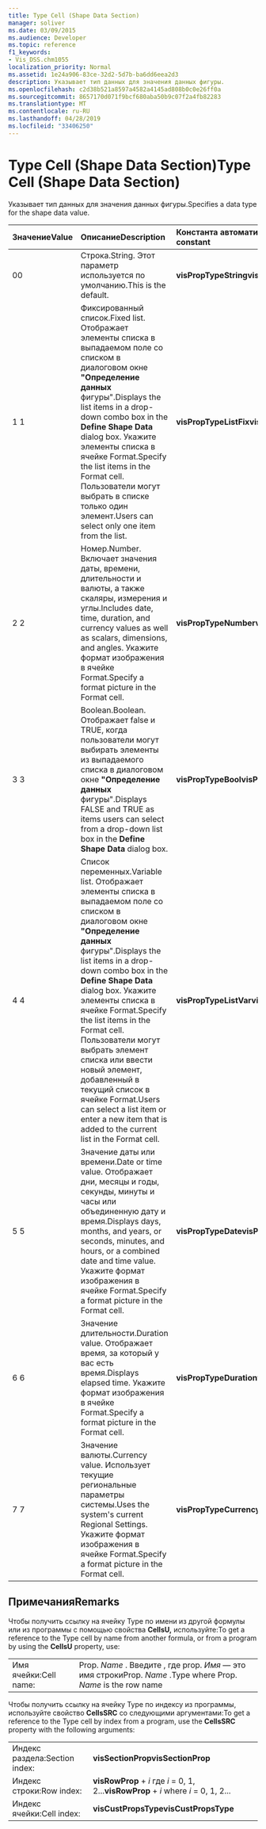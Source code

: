 ```yaml
---
title: Type Cell (Shape Data Section)
manager: soliver
ms.date: 03/09/2015
ms.audience: Developer
ms.topic: reference
f1_keywords:
- Vis_DSS.chm1055
localization_priority: Normal
ms.assetid: 1e24a906-83ce-32d2-5d7b-ba6dd6eea2d3
description: Указывает тип данных для значения данных фигуры.
ms.openlocfilehash: c2d38b521a8597a4582a4145ad808b0c0e26ff0a
ms.sourcegitcommit: 8657170d071f9bcf680aba50b9c07f2a4fb82283
ms.translationtype: MT
ms.contentlocale: ru-RU
ms.lasthandoff: 04/28/2019
ms.locfileid: "33406250"
---
```

# <a name="type-cell-shape-data-section"></a><span data-ttu-id="b7dff-103">Type Cell (Shape Data Section)</span><span class="sxs-lookup"><span data-stu-id="b7dff-103">Type Cell (Shape Data Section)</span></span>

<span data-ttu-id="b7dff-104">Указывает тип данных для значения данных фигуры.</span><span class="sxs-lookup"><span data-stu-id="b7dff-104">Specifies a data type for the shape data value.</span></span>
  
|<span data-ttu-id="b7dff-105">**Значение**</span><span class="sxs-lookup"><span data-stu-id="b7dff-105">**Value**</span></span>|<span data-ttu-id="b7dff-106">**Описание**</span><span class="sxs-lookup"><span data-stu-id="b7dff-106">**Description**</span></span>|<span data-ttu-id="b7dff-107">**Константа автоматизации**</span><span class="sxs-lookup"><span data-stu-id="b7dff-107">**Automation constant**</span></span>|
|:-----|:-----|:-----|
|<span data-ttu-id="b7dff-108">0</span><span class="sxs-lookup"><span data-stu-id="b7dff-108">0</span></span>  <br/> |<span data-ttu-id="b7dff-109">Строка.</span><span class="sxs-lookup"><span data-stu-id="b7dff-109">String.</span></span> <span data-ttu-id="b7dff-110">Этот параметр используется по умолчанию.</span><span class="sxs-lookup"><span data-stu-id="b7dff-110">This is the default.</span></span>  <br/> |<span data-ttu-id="b7dff-111">**visPropTypeString**</span><span class="sxs-lookup"><span data-stu-id="b7dff-111">**visPropTypeString**</span></span> <br/> |
|<span data-ttu-id="b7dff-112">1 </span><span class="sxs-lookup"><span data-stu-id="b7dff-112">1</span></span>  <br/> |<span data-ttu-id="b7dff-113">Фиксированный список.</span><span class="sxs-lookup"><span data-stu-id="b7dff-113">Fixed list.</span></span> <span data-ttu-id="b7dff-114">Отображает элементы списка в выпадаемом поле со списком в диалоговом окне **"Определение данных** фигуры".</span><span class="sxs-lookup"><span data-stu-id="b7dff-114">Displays the list items in a drop-down combo box in the **Define Shape Data** dialog box.</span></span> <span data-ttu-id="b7dff-115">Укажите элементы списка в ячейке Format.</span><span class="sxs-lookup"><span data-stu-id="b7dff-115">Specify the list items in the Format cell.</span></span> <span data-ttu-id="b7dff-116">Пользователи могут выбрать в списке только один элемент.</span><span class="sxs-lookup"><span data-stu-id="b7dff-116">Users can select only one item from the list.</span></span>  <br/> |<span data-ttu-id="b7dff-117">**visPropTypeListFix**</span><span class="sxs-lookup"><span data-stu-id="b7dff-117">**visPropTypeListFix**</span></span> <br/> |
|<span data-ttu-id="b7dff-118">2 </span><span class="sxs-lookup"><span data-stu-id="b7dff-118">2</span></span>  <br/> |<span data-ttu-id="b7dff-119">Номер.</span><span class="sxs-lookup"><span data-stu-id="b7dff-119">Number.</span></span> <span data-ttu-id="b7dff-120">Включает значения даты, времени, длительности и валюты, а также скаляры, измерения и углы.</span><span class="sxs-lookup"><span data-stu-id="b7dff-120">Includes date, time, duration, and currency values as well as scalars, dimensions, and angles.</span></span> <span data-ttu-id="b7dff-121">Укажите формат изображения в ячейке Format.</span><span class="sxs-lookup"><span data-stu-id="b7dff-121">Specify a format picture in the Format cell.</span></span>  <br/> |<span data-ttu-id="b7dff-122">**visPropTypeNumber**</span><span class="sxs-lookup"><span data-stu-id="b7dff-122">**visPropTypeNumber**</span></span> <br/> |
|<span data-ttu-id="b7dff-123">3 </span><span class="sxs-lookup"><span data-stu-id="b7dff-123">3</span></span>  <br/> |<span data-ttu-id="b7dff-124">Boolean.</span><span class="sxs-lookup"><span data-stu-id="b7dff-124">Boolean.</span></span> <span data-ttu-id="b7dff-125">Отображает false и TRUE, когда пользователи могут выбирать элементы из выпадаемого списка в диалоговом окне **"Определение данных** фигуры".</span><span class="sxs-lookup"><span data-stu-id="b7dff-125">Displays FALSE and TRUE as items users can select from a drop-down list box in the **Define Shape Data** dialog box.</span></span>  <br/> |<span data-ttu-id="b7dff-126">**visPropTypeBool**</span><span class="sxs-lookup"><span data-stu-id="b7dff-126">**visPropTypeBool**</span></span> <br/> |
|<span data-ttu-id="b7dff-127">4 </span><span class="sxs-lookup"><span data-stu-id="b7dff-127">4</span></span>  <br/> |<span data-ttu-id="b7dff-128">Список переменных.</span><span class="sxs-lookup"><span data-stu-id="b7dff-128">Variable list.</span></span> <span data-ttu-id="b7dff-129">Отображает элементы списка в выпадаемом поле со списком в диалоговом окне **"Определение данных** фигуры".</span><span class="sxs-lookup"><span data-stu-id="b7dff-129">Displays the list items in a drop-down combo box in the **Define Shape Data** dialog box.</span></span> <span data-ttu-id="b7dff-130">Укажите элементы списка в ячейке Format.</span><span class="sxs-lookup"><span data-stu-id="b7dff-130">Specify the list items in the Format cell.</span></span> <span data-ttu-id="b7dff-131">Пользователи могут выбрать элемент списка или ввести новый элемент, добавленный в текущий список в ячейке Format.</span><span class="sxs-lookup"><span data-stu-id="b7dff-131">Users can select a list item or enter a new item that is added to the current list in the Format cell.</span></span>  <br/> |<span data-ttu-id="b7dff-132">**visPropTypeListVar**</span><span class="sxs-lookup"><span data-stu-id="b7dff-132">**visPropTypeListVar**</span></span> <br/> |
|<span data-ttu-id="b7dff-133">5 </span><span class="sxs-lookup"><span data-stu-id="b7dff-133">5</span></span>  <br/> |<span data-ttu-id="b7dff-134">Значение даты или времени.</span><span class="sxs-lookup"><span data-stu-id="b7dff-134">Date or time value.</span></span> <span data-ttu-id="b7dff-135">Отображает дни, месяцы и годы, секунды, минуты и часы или объединенную дату и время.</span><span class="sxs-lookup"><span data-stu-id="b7dff-135">Displays days, months, and years, or seconds, minutes, and hours, or a combined date and time value.</span></span> <span data-ttu-id="b7dff-136">Укажите формат изображения в ячейке Format.</span><span class="sxs-lookup"><span data-stu-id="b7dff-136">Specify a format picture in the Format cell.</span></span>  <br/> |<span data-ttu-id="b7dff-137">**visPropTypeDate**</span><span class="sxs-lookup"><span data-stu-id="b7dff-137">**visPropTypeDate**</span></span> <br/> |
|<span data-ttu-id="b7dff-138">6 </span><span class="sxs-lookup"><span data-stu-id="b7dff-138">6</span></span>  <br/> |<span data-ttu-id="b7dff-139">Значение длительности.</span><span class="sxs-lookup"><span data-stu-id="b7dff-139">Duration value.</span></span> <span data-ttu-id="b7dff-140">Отображает время, за который у вас есть время.</span><span class="sxs-lookup"><span data-stu-id="b7dff-140">Displays elapsed time.</span></span> <span data-ttu-id="b7dff-141">Укажите формат изображения в ячейке Format.</span><span class="sxs-lookup"><span data-stu-id="b7dff-141">Specify a format picture in the Format cell.</span></span>  <br/> |<span data-ttu-id="b7dff-142">**visPropTypeDuration**</span><span class="sxs-lookup"><span data-stu-id="b7dff-142">**visPropTypeDuration**</span></span> <br/> |
|<span data-ttu-id="b7dff-143">7 </span><span class="sxs-lookup"><span data-stu-id="b7dff-143">7</span></span>  <br/> |<span data-ttu-id="b7dff-144">Значение валюты.</span><span class="sxs-lookup"><span data-stu-id="b7dff-144">Currency value.</span></span> <span data-ttu-id="b7dff-145">Использует текущие региональные параметры системы.</span><span class="sxs-lookup"><span data-stu-id="b7dff-145">Uses the system's current Regional Settings.</span></span> <span data-ttu-id="b7dff-146">Укажите формат изображения в ячейке Format.</span><span class="sxs-lookup"><span data-stu-id="b7dff-146">Specify a format picture in the Format cell.</span></span>  <br/> |<span data-ttu-id="b7dff-147">**visPropTypeCurrency**</span><span class="sxs-lookup"><span data-stu-id="b7dff-147">**visPropTypeCurrency**</span></span> <br/> |
   
## <a name="remarks"></a><span data-ttu-id="b7dff-148">Примечания</span><span class="sxs-lookup"><span data-stu-id="b7dff-148">Remarks</span></span>

<span data-ttu-id="b7dff-149">Чтобы получить ссылку на ячейку Type по имени из другой формулы или из программы с помощью свойства **CellsU,** используйте:</span><span class="sxs-lookup"><span data-stu-id="b7dff-149">To get a reference to the Type cell by name from another formula, or from a program by using the **CellsU** property, use:</span></span> 
  
|||
|:-----|:-----|
|<span data-ttu-id="b7dff-150">Имя ячейки:</span><span class="sxs-lookup"><span data-stu-id="b7dff-150">Cell name:</span></span>  <br/> |<span data-ttu-id="b7dff-151">Prop. *Name*  . Введите , где prop.  *Имя*  — это имя строки</span><span class="sxs-lookup"><span data-stu-id="b7dff-151">Prop. *Name*  .Type where Prop.  *Name*  is the row name</span></span>  <br/> |
   
<span data-ttu-id="b7dff-152">Чтобы получить ссылку на ячейку Type по индексу из программы, используйте свойство **CellsSRC** со следующими аргументами:</span><span class="sxs-lookup"><span data-stu-id="b7dff-152">To get a reference to the Type cell by index from a program, use the **CellsSRC** property with the following arguments:</span></span> 
  
|||
|:-----|:-----|
|<span data-ttu-id="b7dff-153">Индекс раздела:</span><span class="sxs-lookup"><span data-stu-id="b7dff-153">Section index:</span></span>  <br/> |<span data-ttu-id="b7dff-154">**visSectionProp**</span><span class="sxs-lookup"><span data-stu-id="b7dff-154">**visSectionProp**</span></span> <br/> |
|<span data-ttu-id="b7dff-155">Индекс строки:</span><span class="sxs-lookup"><span data-stu-id="b7dff-155">Row index:</span></span>  <br/> |<span data-ttu-id="b7dff-156">**visRowProp**  +   *i* где *i* = 0, 1, 2...</span><span class="sxs-lookup"><span data-stu-id="b7dff-156">**visRowProp** +  *i*  where  *i*  = 0, 1, 2...</span></span>  <br/> |
|<span data-ttu-id="b7dff-157">Индекс ячейки:</span><span class="sxs-lookup"><span data-stu-id="b7dff-157">Cell index:</span></span>  <br/> |<span data-ttu-id="b7dff-158">**visCustPropsType**</span><span class="sxs-lookup"><span data-stu-id="b7dff-158">**visCustPropsType**</span></span> <br/> |
   

